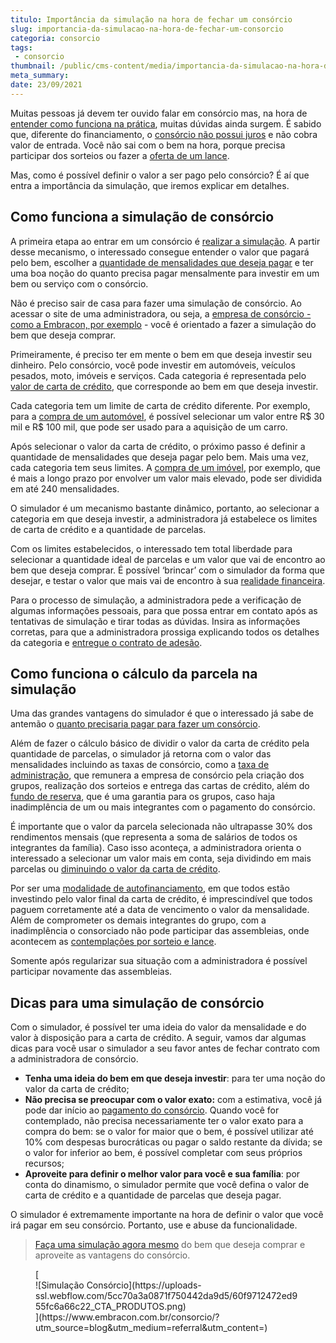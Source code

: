 ```yaml
---
titulo: Importância da simulação na hora de fechar um consórcio
slug: importancia-da-simulacao-na-hora-de-fechar-um-consorcio
categoria: consorcio
tags:
 - consorcio
thumbnail: /public/cms-content/media/importancia-da-simulacao-na-hora-de-fechar-um-consorcio.jpg
meta_summary: 
date: 23/09/2021
---
```

Muitas pessoas já devem ter ouvido falar em consórcio mas, na hora de [entender como funciona na prática](https://www.embracon.com.br/blog/entenda-o-que-e-e-como-funciona-uma-cota-de-consorcio), muitas dúvidas ainda surgem. É sabido que, diferente do financiamento, o [consórcio não possui juros](https://www.embracon.com.br/blog/consorcio-nao-tem-juros-entenda) e não cobra valor de entrada. Você não sai com o bem na hora, porque precisa participar dos sorteios ou fazer a [oferta de um lance](https://www.embracon.com.br/blog/como-funcionam-os-tipos-de-lances-no-consorcio).

Mas, como é possível definir o valor a ser pago pelo consórcio? É aí que entra a importância da simulação, que iremos explicar em detalhes.

Como funciona a simulação de consórcio 
---------------------------------------

A primeira etapa ao entrar em um consórcio é [realizar a simulação](https://www.embracon.com.br/blog/simulacao-de-consorcio). A partir desse mecanismo, o interessado consegue entender o valor que pagará pelo bem, escolher a [quantidade de mensalidades que deseja pagar](https://www.embracon.com.br/blog/como-calcular-as-parcelas-no-consorcio) e ter uma boa noção do quanto precisa pagar mensalmente para investir em um bem ou serviço com o consórcio.

Não é preciso sair de casa para fazer uma simulação de consórcio. Ao acessar o site de uma administradora, ou seja, a [empresa de consórcio - como a Embracon, por exemplo](https://www.embracon.com.br/) - você é orientado a fazer a simulação do bem que deseja comprar.

Primeiramente, é preciso ter em mente o bem em que deseja investir seu dinheiro. Pelo consórcio, você pode investir em automóveis, veículos pesados, moto, imóveis e serviços. Cada categoria é representada pelo [valor de carta de crédito](https://www.embracon.com.br/blog/tudo-o-que-voce-precisa-saber-sobre-a-carta-de-credito-de-consorcios), que corresponde ao bem em que deseja investir.

Cada categoria tem um limite de carta de crédito diferente. Por exemplo, para a [compra de um automóvel](https://www.embracon.com.br/blog/duvidas-frequentes-consorcio-de-carro), é possível selecionar um valor entre R$ 30 mil e R$ 100 mil, que pode ser usado para a aquisição de um carro.

Após selecionar o valor da carta de crédito, o próximo passo é definir a quantidade de mensalidades que deseja pagar pelo bem. Mais uma vez, cada categoria tem seus limites. A [compra de um imóvel](https://www.embracon.com.br/blog/saiba-o-que-levar-em-consideracao-antes-de-comprar-um-imovel), por exemplo, que é mais a longo prazo por envolver um valor mais elevado, pode ser dividida em até 240 mensalidades.

O simulador é um mecanismo bastante dinâmico, portanto, ao selecionar a categoria em que deseja investir, a administradora já estabelece os limites de carta de crédito e a quantidade de parcelas.

Com os limites estabelecidos, o interessado tem total liberdade para selecionar a quantidade ideal de parcelas e um valor que vai de encontro ao bem que deseja comprar. É possível ‘brincar’ com o simulador da forma que desejar, e testar o valor que mais vai de encontro à sua [realidade financeira](https://www.embracon.com.br/blog/7-dicas-para-comecar-a-sua-organizacao-financeira).

Para o processo de simulação, a administradora pede a verificação de algumas informações pessoais, para que possa entrar em contato após as tentativas de simulação e tirar todas as dúvidas. Insira as informações corretas, para que a administradora prossiga explicando todos os detalhes da categoria e [entregue o contrato de adesão](https://www.embracon.com.br/blog/saiba-o-que-avaliar-antes-de-assinar-um-contrato-de-consorcio).

Como funciona o cálculo da parcela na simulação 
------------------------------------------------

Uma das grandes vantagens do simulador é que o interessado já sabe de antemão o [quanto precisaria pagar para fazer um consórcio](https://www.embracon.com.br/blog/como-fazer-um-consorcio).

Além de fazer o cálculo básico de dividir o valor da carta de crédito pela quantidade de parcelas, o simulador já retorna com o valor das mensalidades incluindo as taxas de consórcio, como a [taxa de administração](https://www.embracon.com.br/blog/como-funciona-a-taxa-de-administracao-de-um-consorcio), que remunera a empresa de consórcio pela criação dos grupos, realização dos sorteios e entrega das cartas de crédito, além do [fundo de reserva](https://www.embracon.com.br/blog/entenda-como-funciona-a-devolucao-do-fundo-de-reserva), que é uma garantia para os grupos, caso haja inadimplência de um ou mais integrantes com o pagamento do consórcio.

É importante que o valor da parcela selecionada não ultrapasse 30% dos rendimentos mensais (que representa a soma de salários de todos os integrantes da família). Caso isso aconteça, a administradora orienta o interessado a selecionar um valor mais em conta, seja dividindo em mais parcelas ou [diminuindo o valor da carta de crédito](https://www.embracon.com.br/conhecaoconsorcio/minha-cota-foi-contemplada-posso-aumentar-ou-reduzir-o-valor-do-meu-credito).

Por ser uma [modalidade de autofinanciamento](https://www.embracon.com.br/blog/autofinanciamento-o-que-e-e-como-um-consorcio-pode-ajuda-lo), em que todos estão investindo pelo valor final da carta de crédito, é imprescindível que todos paguem corretamente até a data de vencimento o valor da mensalidade. Além de comprometer os demais integrantes do grupo, com a inadimplência o consorciado não pode participar das assembleias, onde acontecem as [contemplações por sorteio e lance](https://www.embracon.com.br/blog/quais-sao-as-formas-de-contemplacao).

Somente após regularizar sua situação com a administradora é possível participar novamente das assembleias.

Dicas para uma simulação de consórcio 
--------------------------------------

Com o simulador, é possível ter uma ideia do valor da mensalidade e do valor à disposição para a carta de crédito. A seguir, vamos dar algumas dicas para você usar o simulador a seu favor antes de fechar contrato com a administradora de consórcio.

- **Tenha uma ideia do bem em que deseja investir**: para ter uma noção do valor da carta de crédito;
- **Não precisa se preocupar com o valor exato:** com a estimativa, você já pode dar início ao [pagamento do consórcio](https://www.embracon.com.br/blog/entenda-o-pagamento-do-bem-no-consorcio). Quando você for contemplado, não precisa necessariamente ter o valor exato para a compra do bem: se o valor for maior que o bem, é possível utilizar até 10% com despesas burocráticas ou pagar o saldo restante da dívida; se o valor for inferior ao bem, é possível completar com seus próprios recursos;
- **Aproveite para definir o melhor valor para você e sua família**: por conta do dinamismo, o simulador permite que você defina o valor de carta de crédito e a quantidade de parcelas que deseja pagar.

O simulador é extremamente importante na hora de definir o valor que você irá pagar em seu consórcio. Portanto, use e abuse da funcionalidade.

> [Faça uma simulação agora mesmo](https://www.embracon.com.br/) do bem que deseja comprar e aproveite as vantagens do consórcio.

<figure class="w-richtext-figure-type-image w-richtext-align-center">[<div>![Simulação Consórcio](https://uploads-ssl.webflow.com/5cc70a3a0871f750442da9d5/60f9712472ed955fc6a66c22_CTA_PRODUTOS.png)</div>](https://www.embracon.com.br/consorcio/?utm_source=blog&utm_medium=referral&utm_content=)</figure>
